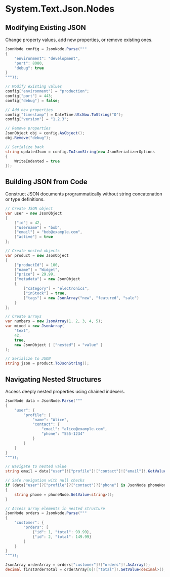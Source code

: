 # System.Text.Json.Nodes
## Modifying Existing JSON

Change property values, add new properties, or remove existing ones.

```csharp
JsonNode config = JsonNode.Parse("""
{
    "environment": "development",
    "port": 8080,
    "debug": true
}
""")!;

// Modify existing values
config["environment"] = "production";
config["port"] = 443;
config["debug"] = false;

// Add new properties
config["timestamp"] = DateTime.UtcNow.ToString("O");
config["version"] = "1.2.3";

// Remove properties
JsonObject obj = config.AsObject();
obj.Remove("debug");

// Serialize back
string updatedJson = config.ToJsonString(new JsonSerializerOptions 
{ 
    WriteIndented = true 
});
```

## Building JSON from Code

Construct JSON documents programmatically without string concatenation or type definitions.

```csharp
// Create JSON object
var user = new JsonObject
{
    ["id"] = 42,
    ["username"] = "bob",
    ["email"] = "bob@example.com",
    ["active"] = true
};

// Create nested objects
var product = new JsonObject
{
    ["productId"] = 100,
    ["name"] = "Widget",
    ["price"] = 29.99,
    ["metadata"] = new JsonObject
    {
        ["category"] = "electronics",
        ["inStock"] = true,
        ["tags"] = new JsonArray("new", "featured", "sale")
    }
};

// Create arrays
var numbers = new JsonArray(1, 2, 3, 4, 5);
var mixed = new JsonArray(
    "text",
    42,
    true,
    new JsonObject { ["nested"] = "value" }
);

// Serialize to JSON
string json = product.ToJsonString();
```

## Navigating Nested Structures

Access deeply nested properties using chained indexers.

```csharp
JsonNode data = JsonNode.Parse("""
{
    "user": {
        "profile": {
            "name": "Alice",
            "contact": {
                "email": "alice@example.com",
                "phone": "555-1234"
            }
        }
    }
}
""")!;

// Navigate to nested value
string email = data["user"]!["profile"]!["contact"]!["email"]!.GetValue<string>();

// Safe navigation with null checks
if (data["user"]?["profile"]?["contact"]?["phone"] is JsonNode phoneNode)
{
    string phone = phoneNode.GetValue<string>();
}

// Access array elements in nested structure
JsonNode orders = JsonNode.Parse("""
{
    "customer": {
        "orders": [
            {"id": 1, "total": 99.99},
            {"id": 2, "total": 149.99}
        ]
    }
}
""")!;

JsonArray orderArray = orders["customer"]!["orders"]!.AsArray();
decimal firstOrderTotal = orderArray[0]!["total"]!.GetValue<decimal>();
```
